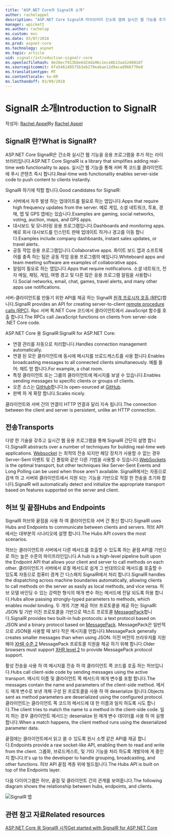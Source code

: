 ```yaml
---
title: "ASP.NET Core의 SignalR 소개"
author: rachelappel
description: "ASP.NET Core SignalR 라이브러리 간소화 앱에 실시간 웹 기능을 추가 하는 방법을 알아봅니다."
manager: wpickett
ms.author: rachelap
ms.custom: mvc
ms.date: 03/07/2018
ms.prod: aspnet-core
ms.technology: aspnet
ms.topic: article
uid: signalr/introduction-signalr-core
ms.openlocfilehash: 0e26ecf913bbe6d24da96c1ece8b13aa5240818f
ms.sourcegitcommit: 6fa546140575b3eb279eabae12d9acad966f70e0
ms.translationtype: MT
ms.contentlocale: ko-KR
ms.lasthandoff: 03/09/2018
---
```

# <a name="introduction-to-signalr"></a><span data-ttu-id="376e0-103">SignalR 소개</span><span class="sxs-lookup"><span data-stu-id="376e0-103">Introduction to SignalR</span></span>

<span data-ttu-id="376e0-104">작성자: [Rachel Appel](https://twitter.com/rachelappel)</span><span class="sxs-lookup"><span data-stu-id="376e0-104">By [Rachel Appel](https://twitter.com/rachelappel)</span></span>

## <a name="what-is-signalr"></a><span data-ttu-id="376e0-105">SignalR 란?</span><span class="sxs-lookup"><span data-stu-id="376e0-105">What is SignalR?</span></span>

<span data-ttu-id="376e0-106">ASP.NET Core SignalR은 간소화 실시간 웹 기능을 응용 프로그램을 추가 하는 라이브러리입니다.</span><span class="sxs-lookup"><span data-stu-id="376e0-106">ASP.NET Core SignalR is a library that simplifies adding real-time web functionality to apps.</span></span> <span data-ttu-id="376e0-107">실시간 웹 기능을 통해 서버 쪽 코드를 클라이언트에 푸시 콘텐츠 즉시 합니다.</span><span class="sxs-lookup"><span data-stu-id="376e0-107">Real-time web functionality enables server-side code to push content to clients instantly.</span></span>

<span data-ttu-id="376e0-108">SignalR 하기에 적합 합니다.</span><span class="sxs-lookup"><span data-stu-id="376e0-108">Good candidates for SignalR:</span></span>

* <span data-ttu-id="376e0-109">서버에서 자주 발생 하는 업데이트를 필요로 하는 앱입니다.</span><span class="sxs-lookup"><span data-stu-id="376e0-109">Apps that require high frequency updates from the server.</span></span> <span data-ttu-id="376e0-110">예로 게임, 소셜 네트워크, 투표, 경매, 맵 및 GPS 앱에는 있습니다.</span><span class="sxs-lookup"><span data-stu-id="376e0-110">Examples are gaming, social networks, voting, auction, maps, and GPS apps.</span></span>
* <span data-ttu-id="376e0-111">대시보드 및 모니터링 응용 프로그램입니다.</span><span class="sxs-lookup"><span data-stu-id="376e0-111">Dashboards and monitoring apps.</span></span> <span data-ttu-id="376e0-112">예로 회사 대시보드를 인스턴트 판매 업데이트 하거나 경고를 이동 합니다.</span><span class="sxs-lookup"><span data-stu-id="376e0-112">Examples include company dashboards, instant sales updates, or travel alerts.</span></span>
* <span data-ttu-id="376e0-113">공동 작업 응용 프로그램입니다.</span><span class="sxs-lookup"><span data-stu-id="376e0-113">Collaborative apps.</span></span> <span data-ttu-id="376e0-114">화이트 보드 앱과 소프트웨어를 충족 하는 팀은 공동 작업 응용 프로그램의 예입니다.</span><span class="sxs-lookup"><span data-stu-id="376e0-114">Whiteboard apps and team meeting software are examples of collaborative apps.</span></span>
* <span data-ttu-id="376e0-115">알림이 필요로 하는 앱입니다.</span><span class="sxs-lookup"><span data-stu-id="376e0-115">Apps that require notifications.</span></span> <span data-ttu-id="376e0-116">소셜 네트워크, 전자 메일, 채팅, 게임, 여행 경고 및 다른 많은 응용 프로그램 알림을 사용합니다.</span><span class="sxs-lookup"><span data-stu-id="376e0-116">Social networks, email, chat, games, travel alerts, and many other apps use notifications.</span></span>

<span data-ttu-id="376e0-117">서버-클라이언트를 만들기 위한 API를 제공 하는 SignalR [원격 프로시저 호출 (RPC)](https://wikipedia.org/wiki/Remote_procedure_call)합니다.</span><span class="sxs-lookup"><span data-stu-id="376e0-117">SignalR provides an API for creating server-to-client [remote procedure calls (RPC)](https://wikipedia.org/wiki/Remote_procedure_call).</span></span> <span data-ttu-id="376e0-118">Rpc 서버 쪽.NET Core 코드에서 클라이언트에서 JavaScript 함수를 호출 합니다.</span><span class="sxs-lookup"><span data-stu-id="376e0-118">The RPCs call JavaScript functions on clients from server-side .NET Core code.</span></span>

<span data-ttu-id="376e0-119">ASP.NET Core 용 SignalR:</span><span class="sxs-lookup"><span data-stu-id="376e0-119">SignalR for ASP.NET Core:</span></span>

* <span data-ttu-id="376e0-120">연결 관리를 자동으로 처리합니다.</span><span class="sxs-lookup"><span data-stu-id="376e0-120">Handles connection management automatically.</span></span>
* <span data-ttu-id="376e0-121">연결 된 모든 클라이언트에 동시에 메시지를 브로드캐스트를 사용 합니다.</span><span class="sxs-lookup"><span data-stu-id="376e0-121">Enables broadcasting messages to all connected clients simultaneously.</span></span> <span data-ttu-id="376e0-122">예를 들어: 채트 방 합니다.</span><span class="sxs-lookup"><span data-stu-id="376e0-122">For example, a chat room.</span></span>
* <span data-ttu-id="376e0-123">특정 클라이언트 또는 그룹의 클라이언트에 메시지를 보낼 수 있습니다.</span><span class="sxs-lookup"><span data-stu-id="376e0-123">Enables sending messages to specific clients or groups of clients.</span></span>
* <span data-ttu-id="376e0-124">오픈 소스는 [GitHub](https://github.com/aspnet/SignalR)합니다.</span><span class="sxs-lookup"><span data-stu-id="376e0-124">Is open-sourced at [GitHub](https://github.com/aspnet/SignalR).</span></span>
* <span data-ttu-id="376e0-125">완벽 하 게 확장 합니다.</span><span class="sxs-lookup"><span data-stu-id="376e0-125">Scales nicely.</span></span>

<span data-ttu-id="376e0-126">클라이언트와 서버 간의 연결이 HTTP 연결과 달리 지속 됩니다.</span><span class="sxs-lookup"><span data-stu-id="376e0-126">The connection between the client and server is persistent, unlike an HTTP connection.</span></span>

## <a name="transports"></a><span data-ttu-id="376e0-127">전송</span><span class="sxs-lookup"><span data-stu-id="376e0-127">Transports</span></span>

<span data-ttu-id="376e0-128">다양 한 기술을 갖추고 실시간 웹 응용 프로그램을 통해 SignalR 간단히 설명 합니다.</span><span class="sxs-lookup"><span data-stu-id="376e0-128">SignalR abstracts over a number of techniques for building real-time web applications.</span></span> <span data-ttu-id="376e0-129">[Websocket](https://tools.ietf.org/html/rfc7118) 는 최적의 전송 되지만 해당 장치가 사용할 수 없는 경우 Server-Sent 이벤트 및 긴 폴링와 같은 다른 기법을 사용할 수 있습니다.</span><span class="sxs-lookup"><span data-stu-id="376e0-129">[WebSockets](https://tools.ietf.org/html/rfc7118) is the optimal transport, but other techniques like Server-Sent Events and Long Polling can be used when those aren't available.</span></span> <span data-ttu-id="376e0-130">SignalR에서는 자동으로 검색 하 고 서버와 클라이언트에서 지원 되는 기능을 기반으로 적절 한 전송을 초기화 합니다.</span><span class="sxs-lookup"><span data-stu-id="376e0-130">SignalR will automatically detect and initialize the appropriate transport based on features supported on the server and client.</span></span>

## <a name="hubs-and-endpoints"></a><span data-ttu-id="376e0-131">허브 및 끝점</span><span class="sxs-lookup"><span data-stu-id="376e0-131">Hubs and Endpoints</span></span>

<span data-ttu-id="376e0-132">SignalR 허브와 끝점을 사용 하 여 클라이언트와 서버 간 통신 합니다.</span><span class="sxs-lookup"><span data-stu-id="376e0-132">SignalR uses Hubs and Endpoints to communicate between clients and servers.</span></span> <span data-ttu-id="376e0-133">허브 API에서는 대부분의 시나리오에 설명 합니다.</span><span class="sxs-lookup"><span data-stu-id="376e0-133">The Hubs API covers the most scenarios.</span></span>

<span data-ttu-id="376e0-134">허브는 클라이언트와 서버에서 다른 메서드를 호출할 수 있도록 하는 끝점 API를 기반으로 하는 높은 수준의 파이프라인입니다.</span><span class="sxs-lookup"><span data-stu-id="376e0-134">A hub is a high-level pipeline built upon the Endpoint API that allows your client and server to call methods on each other.</span></span> <span data-ttu-id="376e0-135">클라이언트가 서버에서 로컬 메서드로 쉽게 그 반대의으로 메서드를 호출할 수 있도록 자동으로 컴퓨터 경계 간 디스패치 SignalR에서 처리 합니다.</span><span class="sxs-lookup"><span data-stu-id="376e0-135">SignalR handles the dispatching across machine boundaries automatically, allowing clients to call methods on the server as easily as local methods, and vice versa.</span></span> <span data-ttu-id="376e0-136">허브 모델 바인딩 수 있는 강력한 형식의 매개 변수 하는 메서드에 전달 되도록 허용 합니다.</span><span class="sxs-lookup"><span data-stu-id="376e0-136">Hubs allow passing strongly-typed parameters to methods, which enables model binding.</span></span> <span data-ttu-id="376e0-137">두 개의 기본 제공 허브 프로토콜을 제공 하는 SignalR: JSON 및 기반 이진 프로토콜을 기반으로 텍스트 프로토콜 [MessagePack](https://msgpack.org/)합니다.</span><span class="sxs-lookup"><span data-stu-id="376e0-137">SignalR provides two built-in hub protocols: a text protocol based on JSON and a binary protocol based on [MessagePack](https://msgpack.org/).</span></span>  <span data-ttu-id="376e0-138">MessagePack은 일반적으로 JSON을 사용할 때 보다 작은 메시지를 만듭니다.</span><span class="sxs-lookup"><span data-stu-id="376e0-138">MessagePack generally creates smaller messages than when using JSON.</span></span> <span data-ttu-id="376e0-139">이전 버전의 브라우저를 지원 해야 [XHR 수준 2](https://caniuse.com/#feat=xhr2) MessagePack 프로토콜 지원을 제공 하기 위해 합니다.</span><span class="sxs-lookup"><span data-stu-id="376e0-139">Older browsers must support [XHR level 2](https://caniuse.com/#feat=xhr2) to provide MessagePack protocol support.</span></span>

<span data-ttu-id="376e0-140">활성 전송을 사용 하 여 메시지를 전송 하 여 클라이언트 쪽 코드를 호출 하는 허브입니다.</span><span class="sxs-lookup"><span data-stu-id="376e0-140">Hubs call client-side code by sending messages using the active transport.</span></span> <span data-ttu-id="376e0-141">메시지 이름 및 클라이언트 쪽 메서드의 매개 변수를 포함 합니다.</span><span class="sxs-lookup"><span data-stu-id="376e0-141">The messages contain the name and parameters of the client-side method.</span></span> <span data-ttu-id="376e0-142">메서드 매개 변수로 보낸 개체 구성 된 프로토콜을 사용 하 여 deserialize 됩니다.</span><span class="sxs-lookup"><span data-stu-id="376e0-142">Objects sent as method parameters are deserialized using the configured protocol.</span></span> <span data-ttu-id="376e0-143">클라이언트는 클라이언트 쪽 코드의 메서드에 대 한 이름과 일치 하도록 시도 합니다.</span><span class="sxs-lookup"><span data-stu-id="376e0-143">The client tries to match the name to a method in the client-side code.</span></span> <span data-ttu-id="376e0-144">일치 하는 경우 클라이언트 메서드는 deserialize 된 매개 변수 데이터를 사용 하 여 실행 합니다.</span><span class="sxs-lookup"><span data-stu-id="376e0-144">When a match happens, the client method runs using the deserialized parameter data.</span></span>

<span data-ttu-id="376e0-145">끝점에는 클라이언트에서 읽고 쓸 수 있도록 원시 소켓 같은 API를 제공 합니다.</span><span class="sxs-lookup"><span data-stu-id="376e0-145">Endpoints provide a raw socket-like API, enabling them to read and write from the client.</span></span> <span data-ttu-id="376e0-146">그룹화, 브로드캐스트, 및 기타 기능을 처리 하도록 개발자에 게 중인지 합니다.</span><span class="sxs-lookup"><span data-stu-id="376e0-146">It's up to the developer to handle grouping, broadcasting, and other functions.</span></span> <span data-ttu-id="376e0-147">허브 API 끝점 계층 위에 빌드됩니다.</span><span class="sxs-lookup"><span data-stu-id="376e0-147">The Hubs API is built on top of the Endpoints layer.</span></span>

<span data-ttu-id="376e0-148">다음 다이어그램은 허브, 끝점 및 클라이언트 간의 관계를 보여줍니다.</span><span class="sxs-lookup"><span data-stu-id="376e0-148">The following diagram shows the relationship between hubs, endpoints, and clients.</span></span>

![SignalR 맵](introduction-signalr-core/_static/signalr-core-architecture.png)

## <a name="related-resources"></a><span data-ttu-id="376e0-150">관련 참고 자료</span><span class="sxs-lookup"><span data-stu-id="376e0-150">Related resources</span></span>

[<span data-ttu-id="376e0-151">ASP.NET Core 용 SignalR 시작</span><span class="sxs-lookup"><span data-stu-id="376e0-151">Get started with SignalR for ASP.NET Core</span></span>](get-started-signalr-core)
